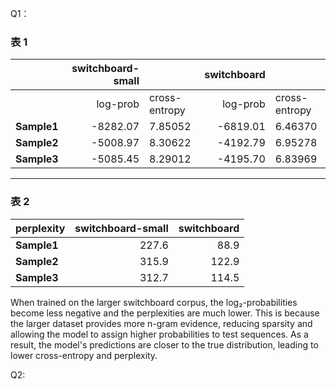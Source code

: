 Q1：

### 表 1
|            | switchboard-small |               | switchboard |               |
|------------|------------------:|---------------|------------:|---------------|
|            | log-prob          | cross-entropy | log-prob    | cross-entropy |
| **Sample1** | -8282.07          | 7.85052       | -6819.01    | 6.46370       |
| **Sample2** | -5008.97          | 8.30622       | -4192.79    | 6.95278       |
| **Sample3** | -5085.45          | 8.29012       | -4195.70    | 6.83969       |

---

### 表 2
| perplexity | switchboard-small | switchboard |
|------------|------------------:|------------:|
| **Sample1** | 227.6             | 88.9        |
| **Sample2** | 315.9             | 122.9       |
| **Sample3** | 312.7             | 114.5       |


When trained on the larger switchboard corpus, the log₂-probabilities
become less negative and the perplexities are much lower. This is
because the larger dataset provides more n-gram evidence, reducing
sparsity and allowing the model to assign higher probabilities to test
sequences. As a result, the model's predictions are closer to the true
distribution, leading to lower cross-entropy and perplexity.

Q2:
